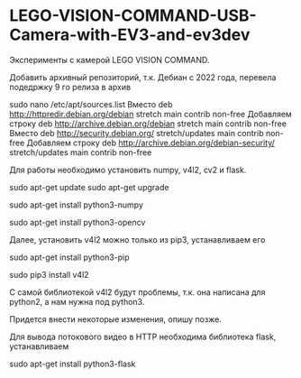 # LEGO-VISION-COMMAND-USB-Camera-with-EV3-and-ev3dev
Эксперименты с камерой LEGO VISION COMMAND.

Добавить архивный репозиторий, т.к. Дебиан с 2022 года, перевела подедржку 9 го релиза в архив

sudo nano /etc/apt/sources.list
Вместо
deb http://httpredir.debian.org/debian stretch main contrib non-free 
Добавляем строку
deb http://archive.debian.org/debian stretch main contrib non-free
Вместо
deb http://security.debian.org/ stretch/updates main contrib non-free
Добавляем строку
deb http://archive.debian.org/debian-security/ stretch/updates main contrib non-free


Для работы необходимо установить numpy, v4l2, cv2 и flask.

sudo apt-get update
sudo apt-get upgrade

sudo apt-get install python3-numpy

sudo apt-get install python3-opencv

Далее, установить v4l2 можно только из pip3, устанавливаем его

sudo apt-get install python3-pip

sudo pip3 install v4l2

С самой библиотекой v4l2 будут проблемы, т.к. она написана для python2, а нам нужна под python3. 

Придется внести некоторые изменения, опишу позже.

Для вывода потокового видео в HTTP необходима библиотека flask, устанавливаем

sudo apt-get install python3-flask
